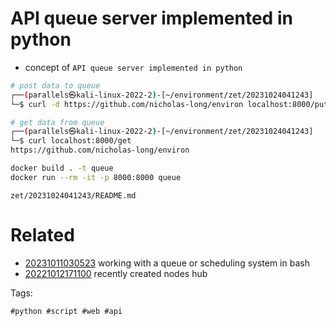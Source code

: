 # API queue server implemented in python

- concept of `API queue server implemented in python`

```bash
# post data to queue
┌──(parallels㉿kali-linux-2022-2)-[~/environment/zet/20231024041243]
└─$ curl -d https://github.com/nicholas-long/environ localhost:8000/put

# get data from queue
┌──(parallels㉿kali-linux-2022-2)-[~/environment/zet/20231024041243]
└─$ curl localhost:8000/get
https://github.com/nicholas-long/environ

docker build . -t queue
docker run --rm -it -p 8000:8000 queue
```

` zet/20231024041243/README.md `

# Related

- [20231011030523](/zet/20231011030523/README.md) working with a queue or scheduling system in bash
- [20221012171100](/zet/20221012171100/README.md) recently created nodes hub

Tags:

    #python #script #web #api
